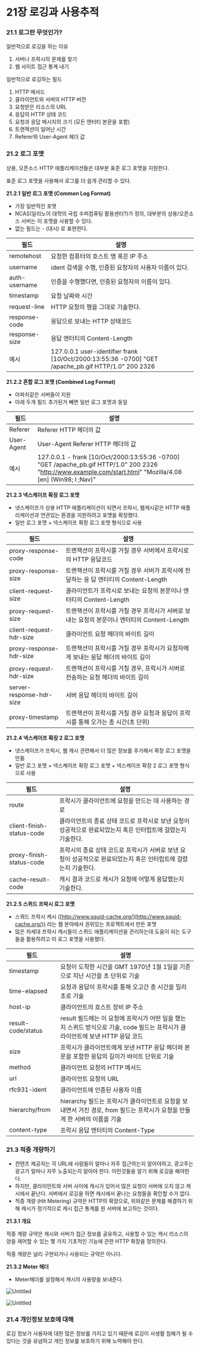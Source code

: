 # 21장 로깅과 사용추적

### 21.1 로그란 무엇인가?

일반적으로 로깅을 하는 이유

1. 서버나 프락시의 문제를 찾기
2. 웹 사이트 접근 통계 내기

일반적으로 로깅하는 필드

1. HTTP 메서드
2. 클라이언트와 서버의 HTTP 버전
3. 요청받은 리소스의 URL
4. 응답의 HTTP 상태 코드
5. 요청과 응답 메시지의 크기 (모든 엔터티 본문을 포함)
6. 트랜잭션이 일어난 시간
7. Referer와 User-Agent 헤더 값

### 21.2 로그 포맷

상용, 오픈소스 HTTP 애플리케이션들은 대부분 표준 로그 포맷을 지원한다.

표준 로그 포맷을 사용해서 로그를 더 쉽게 관리할 수 있다.

**21.2.1 일반 로그 포맷 (Common Log Format)**

- 가장 일반적인 포맷
- NCAS(일리노이 대학의 국립 수퍼컴퓨팅 활용센터?)가 정의, 
대부분의 상용/오픈소스 서버는 이 포맷을 사용할 수 있다.
- 없는 필드는 - (대시) 로 표현한다.

| 필드 | 설명 |
| --- | --- |
| remotehost | 요청한 컴퓨터의 호스트 명 혹은 IP 주소 |
| username | ident 검색을 수행, 인증된 요청자의 사용자 이름이 있다. |
| auth-username | 인증을 수행했다면, 인증된 요청자의 이름이 있다. |
| timestamp | 요청 날짜와 시간 |
| request-line | HTTP 요청의 행을 그대로 기술한다. |
| response-code | 응답으로 보내는 HTTP 상태코드 |
| response-size | 응답 엔터티의 Content-Length |
| 예시 | 127.0.0.1 user-identifier frank [10/Oct/2000:13:55:36 -0700] "GET /apache_pb.gif HTTP/1.0" 200 2326 |

**21.2.2 혼합 로그 포맷 (Combined Log Format)**

- 아파치같은 서버들이 지원
- 아래 두개 필드 추가된거 빼면 일반 로그 포맷과 동일

| 필드 | 설명 |
| --- | --- |
| Referer | Referer HTTP 헤더의 값 |
| User-Agent | User-Agent Referer HTTP 헤더의 값 |
| 예시 | 127.0.0.1 - frank [10/Oct/2000:13:55:36 -0700] "GET /apache_pb.gif HTTP/1.0" 200 2326 "http://www.example.com/start.html" "Mozilla/4.08 [en] (Win98; I ;Nav)" |

**21.2.3 넥스케이프 확장 로그 포맷** 

- 넷스케이프가 상용 HTTP 애플리케이션이 되면서 프락시, 웹캐시같은 HTTP 애플리케이션과 연관있는 환경을 지원하려고 포맷을 확장했다.
- 일반 로그 포맷 + 넥스케이프 확장 로그 포맷 형식으로 사용

| 필드 | 설명 |
| --- | --- |
| proxy-response-code | 트랜잭션이 프락시를 거칠 경우 서버에서 프락시로의 HTTP 응답코드 |
| proxy-response-size | 트랜잭션이 프락시를 거칠 경우 서버가 프락시에 전달하는 응 답 엔터티의 Content-Length |
| client-request-size | 클라이언트가 프락시로 보내는 요청의 본문이나 엔터티의 Content-Length |
| proxy-request-size | 트랜잭션이 프락시를 거칠 경우 프락시가 서버로 보내는 요청의 본문이나 엔터티의 Content-Length |
| client-request-hdr-size | 클라이언트 요청 헤더의 바이트 길이 |
| proxy-response-hdr-size | 트랜잭션이 프락시를 거칠 경우 프락시가 요청자에게 보내는 응답 헤더의 바이트 길이 |
| proxy-request-hdr-size | 트랜잭션이 프락시를 거칠 경우, 프락시가 서버로 전송하는 요청 헤더의 바이트 길이 |
| server-response-hdr-size | 서버 응답 헤더의 바이트 길이 |
| proxy-timestamp | 트랜잭션이 프락시를 거칠 경우 요청과 응답이 프락시를 통해 오가는 총 시간(초 단위) |

**21.2.4 넥스케이프 확장 2 로그 포맷** 

- 넷스케이프가 프락시, 웹 캐시 관련해서 더 많은 정보를 추가해서 확장 로그 포맷을 만듦
- 일반 로그 포맷 + 넥스케이프 확장 로그 포맷 + 넥스케이프 확장 2 로그 포맷 형식으로 사용

| 필드 | 설명 |
| --- | --- |
| route | 프락시가 클라이언트에 요청을 만드는 데 사용하는 경로 |
| client-finish-status-code | 클라이언트의 종료 상태 코드로 프락시로 보낸 요청이 성공적으로 완료되었는지 혹은 인터럽트에 걸렸는지 기술한다. |
| proxy-finish-status-code | 프락시의 종료 상태 코드로 프락시가 서버로 보낸 요청이 성공적으로 완료되었는지 혹은 인터럽트에 걸렸는지 기술한다. |
| cache-result-code | 캐시 결과 코드로 캐시가 요청에 어떻게 응답했는지 기술한다. |

**21.2.5 스퀴드 프락시 로그 포맷** 

- 스쿼드 프락시 캐시 ([http://www.squid-cache.org/](http://www.squid-cache.org/)) 라는 웹 분야에서 권위있는 프로젝트에서 만든 포맷
- 많은 차세대 프락시 캐시들이 스퀴드 애플리케이션을 관리하는데 도움이 되는 도구들을 활용하려고 이 로그 포맷을 사용했다.

| 필드 | 설명 |
| --- | --- |
| timestamp | 요청이 도착한 시간을 GMT 1970년 1월 1일을 기준으로 지난 시간을 초 단위로 기술 |
| time-elapsed | 요청과 응답이 프락시를 통해 오고간 총 시간을 밀리초로 기술 |
| host-ip | 클라이언트의 호스트 장비 IP 주소 |
| result-code/status | result 필드에는 이 요청에 프락시가 어떤 일을 했는지 스퀴드 방식으로 기술, code 필드는 프락시가 클라이언트에 보낸 HTTP 응답 코드 |
| size | 프락시가 클라이언트에게 보낸 HTTP 응답 헤더와 본문을 포함한 응답의 길이가 바이트 단위로 기술 |
| method | 클라이언트 요청의 HTTP 메서드 |
| url | 클라이언트 요청의 URL |
| rfc931-ident | 클라이언트에 인증된 사용자 이름 |
| hierarchy/from | hierarchy 필드는 프락시가 클라이언트로 요청을 보내면서 거친 경로, from 필드는 프락시가 요청을 만들게 한 서버의 이름을 기술 |
| content-type | 프락시 응답 엔터티의 Content-Type |

### 21.3 적중 개량하기

- 컨텐츠 제공자는 각 URL에 사람들이 얼마나 자주 접근하는지 알아야하고, 광고주는 광고가 얼마나 자주 노출되는지 알아야 한다. 
이런것들을 알기 위해 로깅을 해야한다.
- 하지만, 클라이언트와 서버 사이에 캐시가 있어서 많은 요청이 서버에 오지 않고 캐시에서 끝난다.
서버에서 로깅을 하면 캐시에서 끝나는 요청들을 확인할 수가 없다.
- 적중 개량 (Hit Metering) 규약은 HTTP의 확장으로, 위와같은 문제를 해결하기 위해 캐시가 정기적으로 캐시 접근 통계를 원 서버에 보고하는 것이다.

**21.3.1 개요**

적중 계량 규약은 캐시와 서버가 접근 정보를 공유하고, 사용할 수 있는 캐시 리소스의 양을 제어할 수 있는 몇 가지 기초적인 기능에 관한 HTTP 확장을 정의한다.

적중 계량은 널리 구현되거나 사용되는 규약은 아니다.

**21.3.2 Meter 헤더**

- Meter헤더를 설정해서 캐시의 사용량을 보내준다.

![Untitled](21%E1%84%8C%E1%85%A1%E1%86%BC%20%E1%84%85%E1%85%A9%E1%84%80%E1%85%B5%E1%86%BC%E1%84%80%E1%85%AA%20%E1%84%89%E1%85%A1%E1%84%8B%E1%85%AD%E1%86%BC%E1%84%8E%E1%85%AE%E1%84%8C%E1%85%A5%E1%86%A8%20482813e79e8e4dc79dd0eb39cf54aa35/Untitled.png)

![Untitled](21%E1%84%8C%E1%85%A1%E1%86%BC%20%E1%84%85%E1%85%A9%E1%84%80%E1%85%B5%E1%86%BC%E1%84%80%E1%85%AA%20%E1%84%89%E1%85%A1%E1%84%8B%E1%85%AD%E1%86%BC%E1%84%8E%E1%85%AE%E1%84%8C%E1%85%A5%E1%86%A8%20482813e79e8e4dc79dd0eb39cf54aa35/Untitled%201.png)

### 21.4 개인정보 보호에 대해

로깅 정보가 사용자에 대한 많은 정보를 가지고 있기 때문에 
로깅이 사생활 침해가 될 수 있다는 것을 유념하고 개인 정보를 보호하기 위해 노력해야 한다.